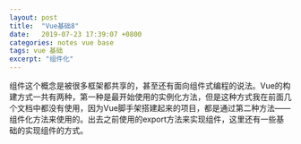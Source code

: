 ```yaml
---
layout: post
title:  "Vue基础8"
date:   2019-07-23 17:39:07 +0800
categories: notes vue base
tags: vue 基础 
excerpt: "组件化"
---
```


组件这个概念是被很多框架都共享的，甚至还有面向组件式编程的说法。Vue的构建方式一共有两种，第一种是最开始使用的实例化方法，但是这种方式我在前面几个文档中都没有使用，因为Vue脚手架搭建起来的项目，都是通过第二种方法——组件化方法来使用的。出去之前使用的export方法来实现组件，这里还有一些基础的实现组件的方式。
